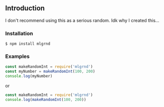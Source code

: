 ## Introduction

I don't recommend using this as a serious random.
Idk why I created this...

### Installation

```
$ npm install mlgrnd
```

### Examples
  
```js
const makeRandomInt = require('mlgrnd')
const myNumber = makeRandomInt(100, 200)
console.log(myNumber)
```
or
```js
const makeRandomInt = require('mlgrnd')
console.log(makeRandomInt(100, 200))
```